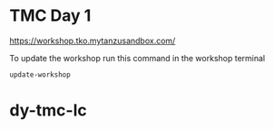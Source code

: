# TMC Day 1

https://workshop.tko.mytanzusandbox.com/

To update the workshop run this command in the workshop terminal 

```
update-workshop
```
# dy-tmc-lc
